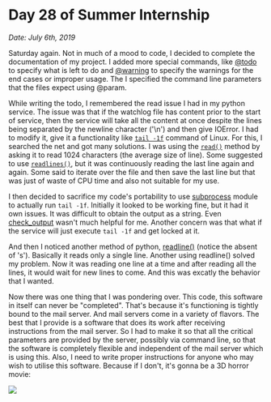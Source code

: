 # Day 28 of Summer Internship

*Date: July 6th, 2019*

Saturday again. Not in much of a mood to code, I decided to complete the documentation of my project. I added more special commands, like [@todo](http://www.doxygen.nl/manual/commands.html#cmdtodo) to specify what is left to do and [@warning](http://www.doxygen.nl/manual/commands.html#cmdwarning) to specify the warnings for the end cases or improper usage. The I specified the command line parameters that the files expect using @param.

While writing the todo, I remembered the read issue I had in my python service. The issue was that if the watchlog file has content prior to the start of service, then the service will take all the content at once despite the lines being separated by the newline character ('\n') and then give IOError. I had to modify it, give it a functionality like [``tail -1f``](https://www.computerhope.com/unix/utail.htm) command of Linux. For this, I searched the net and got many solutions. I was using the [``read()``](https://www.tutorialspoint.com/python3/file_read.htm) method by asking it to read 1024 characters (the average size of line). Some suggested to use [``readlines()``](https://www.tutorialspoint.com/python3/file_readlines.htm), but it was continuously reading the last line again and again. Some said to iterate over the file and then save the last line but that was just of waste of CPU time and also not suitable for my use.

I then decided to sacrifice my code's portability to use [subprocess](https://docs.python.org/3/library/subprocess.html) module to actually run ``tail -1f``. Initially it looked to be working fine, but it had it own issues. It was difficult to obtain the output as a string. Even [check_output](https://docs.python.org/3/library/subprocess.html#subprocess.check_output) wasn't much helpful for me. Another concern was that what if the service will just execute ``tail -1f`` and get locked at it.

And then I noticed another method of python, [readline()](https://www.tutorialspoint.com/python3/file_readline.htm) (notice the absent of 's'). Basically it reads only a single line. Another using readline() solved my problem. Now it was reading one line at a time and after reading all the lines, it would wait for new lines to come. And this was excatly the behavior that I wanted.

Now there was one thing that I was pondering over. This code, this software in itself can never be "completed". That's because it's functioning is tightly bound to the mail server. And mail servers come in a variety of flavors. The best that I provide is a software that does its work after receiving instructions from the mail server. So I had to make it so that all the critical parameters are provided by the server, possibly via command line, so that the software is completely flexible and independent of the mail server which is using this. Also, I need to write proper instructions for anyone who may wish to utilise this software. Because if I don't, it's gonna be a 3D horror movie:

![](https://qph.fs.quoracdn.net/main-qimg-249a6ffdad97165a773968a7ee86c072) 
